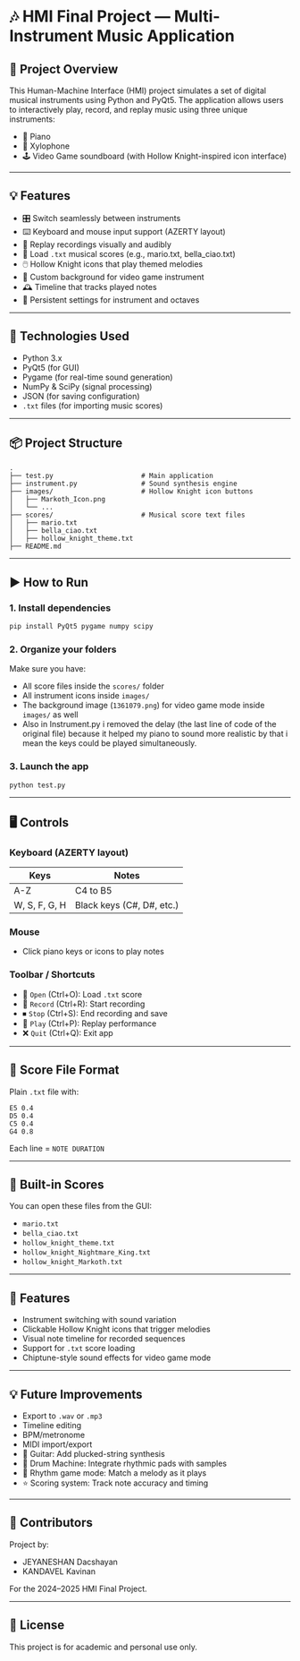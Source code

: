 # 🎶 HMI Final Project — Multi-Instrument Music Application

## 📁 Project Overview

This Human-Machine Interface (HMI) project simulates a set of digital musical instruments using Python and PyQt5. The application allows users to interactively play, record, and replay music using three unique instruments:

- 🎹 Piano
- 🥁 Xylophone
- 🕹️ Video Game soundboard (with Hollow Knight-inspired icon interface)

---

## 💡 Features

- 🎛️ Switch seamlessly between instruments
- ⌨️ Keyboard and mouse input support (AZERTY layout)
- 🔁 Replay recordings visually and audibly
- 📂 Load `.txt` musical scores (e.g., mario.txt, bella_ciao.txt)
- 🖱️ Hollow Knight icons that play themed melodies
- 🎨 Custom background for video game instrument
- 🕰️ Timeline that tracks played notes
- 💾 Persistent settings for instrument and octaves

---

## 🧱 Technologies Used

- Python 3.x
- PyQt5 (for GUI)
- Pygame (for real-time sound generation)
- NumPy & SciPy (signal processing)
- JSON (for saving configuration)
- `.txt` files (for importing music scores)

---

## 📦 Project Structure

```
.
├── test.py                      # Main application
├── instrument.py                # Sound synthesis engine
├── images/                      # Hollow Knight icon buttons
│   ├── Markoth_Icon.png
│   └── ...
├── scores/                      # Musical score text files
│   ├── mario.txt
│   ├── bella_ciao.txt
│   ├── hollow_knight_theme.txt
├── README.md
```

---

## ▶️ How to Run

### 1. Install dependencies

```bash
pip install PyQt5 pygame numpy scipy
```

### 2. Organize your folders

Make sure you have:
- All score files inside the `scores/` folder
- All instrument icons inside `images/`
- The background image (`1361079.png`) for video game mode inside `images/` as well
- Also in Instrument.py i removed the delay (the last line of code of the original file) because it helped my piano to sound more realistic by that i mean the keys could be played simultaneously.

### 3. Launch the app

```bash
python test.py
```

---

## 🖥️ Controls

### Keyboard (AZERTY layout)

| Keys | Notes |
|------|-------|
| A-Z  | C4 to B5 |
| W, S, F, G, H | Black keys (C#, D#, etc.) |

### Mouse
- Click piano keys or icons to play notes

### Toolbar / Shortcuts

- 📂 `Open` (Ctrl+O): Load `.txt` score
- 🔴 `Record` (Ctrl+R): Start recording
- ⏹ `Stop` (Ctrl+S): End recording and save
- 🔁 `Play` (Ctrl+P): Replay performance
- ❌ `Quit` (Ctrl+Q): Exit app

---

## 📝 Score File Format

Plain `.txt` file with:
```text
E5 0.4
D5 0.4
C5 0.4
G4 0.8
```

Each line = `NOTE DURATION`

---

## 🎵 Built-in Scores

You can open these files from the GUI:

- `mario.txt`
- `bella_ciao.txt`
- `hollow_knight_theme.txt`
- `hollow_knight_Nightmare_King.txt`
- `hollow_knight_Markoth.txt`

---

## 🔧 Features

- Instrument switching with sound variation
- Clickable Hollow Knight icons that trigger melodies
- Visual note timeline for recorded sequences
- Support for `.txt` score loading
- Chiptune-style sound effects for video game mode

---

## 💡 Future Improvements

- Export to `.wav` or `.mp3`
- Timeline editing
- BPM/metronome
- MIDI import/export
- 🎸 Guitar: Add plucked-string synthesis
- 🥁 Drum Machine: Integrate rhythmic pads with samples
- 🎯 Rhythm game mode: Match a melody as it plays
- ⭐ Scoring system: Track note accuracy and timing

---

## 👥 Contributors

Project by:

- JEYANESHAN Dacshayan
- KANDAVEL Kavinan

For the 2024–2025 HMI Final Project.

---

## 📜 License

This project is for academic and personal use only.
